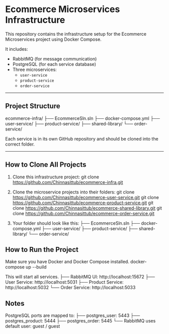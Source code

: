 # Ecommerce Microservices Infrastructure

This repository contains the infrastructure setup for the Ecommerce Microservices project using Docker Compose.

It includes:

- RabbitMQ (for message communication)
- PostgreSQL (for each service database)
- Three microservices:
  - `user-service`
  - `product-service`
  - `order-service`

---

## Project Structure
ecommerce-infra/ 
├── EcommerceSln.sln
├── docker-compose.yml 
├── user-service/ 
├── product-service/ 
├── shared-library/ 
└── order-service/

Each service is in its own GitHub repository and should be cloned into the correct folder.

---

## How to Clone All Projects

1. Clone this infrastructure project:
   git clone https://github.com/Chinnasittub/ecommerce-infra.git

2. Clone the microservice projects into their folders:
git clone https://github.com/Chinnasittub/ecommerce-user-service.git 
git clone https://github.com/Chinnasittub/ecommerce-product-service.git 
git clone https://github.com/Chinnasittub/ecommerce-shared-library.git 
git clone https://github.com/Chinnasittub/ecommerce-order-service.git 

3. Your folder should look like this:
├── EcommerceSln.sln
├── docker-compose.yml 
├── user-service/ 
├── product-service/ 
├── shared-library/ 
└── order-service/

## How to Run the Project
Make sure you have Docker and Docker Compose installed.
    docker-compose up --build

This will start all services.
├── RabbitMQ UI: http://localhost:15672
├── User Service: http://localhost:5031
├── Product Service: http://localhost:5032
└── Order Service: http://localhost:5033

## Notes
PostgreSQL ports are mapped to:
├── postgres_user: 5443
├── postgres_product: 5444
├── postgres_order: 5445
└── RabbitMQ uses default user: guest / guest
